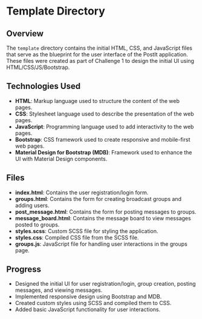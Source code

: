 # Template Directory

## Overview
The `template` directory contains the initial HTML, CSS, and JavaScript files that serve as the blueprint for the user interface of the PostIt application. These files were created as part of Challenge 1 to design the initial UI using HTML/CSS/JS/Bootstrap.

## Technologies Used

- **HTML**: Markup language used to structure the content of the web pages.
- **CSS**: Stylesheet language used to describe the presentation of the web pages.
- **JavaScript**: Programming language used to add interactivity to the web pages.
- **Bootstrap**: CSS framework used to create responsive and mobile-first web pages.
- **Material Design for Bootstrap (MDB)**: Framework used to enhance the UI with Material Design components.

## Files

- **index.html**: Contains the user registration/login form.
- **groups.html**: Contains the form for creating broadcast groups and adding users.
- **post_message.html**: Contains the form for posting messages to groups.
- **message_board.html**: Contains the message board to view messages posted to groups.
- **styles.scss**: Custom SCSS file for styling the application.
- **styles.css**: Compiled CSS file from the SCSS file.
- **groups.js**: JavaScript file for handling user interactions in the groups page.

## Progress

- Designed the initial UI for user registration/login, group creation, posting messages, and viewing messages.
- Implemented responsive design using Bootstrap and MDB.
- Created custom styles using SCSS and compiled them to CSS.
- Added basic JavaScript functionality for user interactions.
